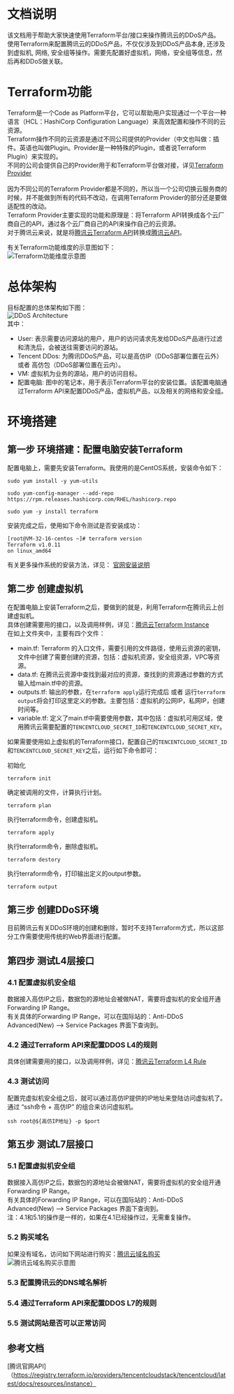# 文档说明
该文档用于帮助大家快速使用Terraform平台/接口来操作腾讯云的DDoS产品。<br>
使用Terraform来配置腾讯云的DDoS产品，不仅仅涉及到DDoS产品本身, 还涉及到虚拟机, 网络, 安全组等操作。需要先配置好虚拟机，网络，安全组等信息，然后再和DDoS做关联。<br>

# Terraform功能
Terraform是一个Code as Platform平台，它可以帮助用户实现通过一个平台一种语言（HCL：HashiCorp Configuration Language）来高效配置和操作不同的云资源。<br>
Terraform操作不同的云资源是通过不同公司提供的Provider（中文也叫做：插件。英语也叫做Plugin。Provider是一种特殊的Plugin，或者说Terraform Plugin）来实现的。<br>
不同的公司会提供自己的Provider用于和Terraform平台做对接，详见[Terraform Provider](https://registry.terraform.io/browse/providers)<br>
<br>
因为不同公司的Terraform Provider都是不同的，所以当一个公司切换云服务商的时候，并不能做到所有的代码不改动，在调用Terraform Provider的部分还是要做适配性的改动。<br>
Terraform Provider主要实现的功能和原理是：将Terraform API转换成各个云厂商自己的API，通过各个云厂商自己的API来操作自己的云资源。<br>
对于腾讯云来说，就是将[腾讯云Terraform API](https://registry.terraform.io/providers/tencentcloudstack/tencentcloud/latest)转换成[腾讯云API](https://cloud.tencent.com/document/api)。<br>

有关Terraform功能维度的示意图如下：<br>
![Terraform功能维度示意图](https://github.com/qiuxin/terraform-provider-tencentcloud/blob/master/robertqiu/picture/provider.png "Terraform功能维度示意图")<br>

# 总体架构
目标配置的总体架构如下图：<br>
![DDoS Architecture](https://github.com/qiuxin/terraform-provider-tencentcloud/blob/master/robertqiu/picture/DDoS-Architectrure.png "DDoS Architecture")<br>
其中：<br>
- User: 表示需要访问源站的用户，用户的访问请求先发给DDoS产品进行过滤和清洗后，会被送往需要访问的源站。<br>
- Tencent DDos: 为腾讯DDoS产品，可以是高仿IP（DDoS部署位置在云外） 或者 高仿包（DDoS部署位置在云内）。<br>
- VM: 虚拟机为业务的源站，用户的访问目标。<br>
- 配置电脑: 图中的笔记本，用于表示Terraform平台的安装位置。该配置电脑通过Terraform API来配置DDoS产品，虚拟机产品，以及相关的网络和安全组。<br>


# 环境搭建
## 第一步 环境搭建：配置电脑安装Terraform
配置电脑上，需要先安装Terraform。我使用的是CentOS系统，安装命令如下：<br>

```
sudo yum install -y yum-utils

sudo yum-config-manager --add-repo https://rpm.releases.hashicorp.com/RHEL/hashicorp.repo

sudo yum -y install terraform
```

安装完成之后，使用如下命令测试是否安装成功：<br>
```
[root@VM-32-16-centos ~]# terraform version
Terraform v1.0.11
on linux_amd64
```

有关更多操作系统的安装方法，详见：
[官网安装说明](https://learn.hashicorp.com/tutorials/terraform/install-cli)<br>


## 第二步 创建虚拟机

在配置电脑上安装Terraform之后，要做到的就是，利用Terraform在腾讯云上创建虚拟机。<br>
具体创建需要用的接口，以及调用样例，详见：[腾讯云Terraform Instance](https://github.com/qiuxin/terraform-provider-tencentcloud/tree/master/robertqiu/instance)<br>
在如上文件夹中，主要有四个文件：<br>
- main.tf: Terraform 的入口文件，需要引用的文件路径，使用云资源的密钥，文件中创建了需要创建的资源，包括：虚拟机资源，安全组资源，VPC等资源。<br>
- data.tf: 在腾讯云资源中查找到最对应的资源，查找到的资源通过参数的方式输入给main.tf中的资源。<br>
- outputs.tf: 输出的参数，在`terraform apply`运行完成后 或者 运行`terraform output`将会打印这里定义的参数。主要包括：虚拟机的公网IP，私网IP，创建时间等。<br>
- variable.tf: 定义了main.tf中需要使用参数，其中包括：虚拟机可用区域，使用腾讯云需要配置的`TENCENTCLOUD_SECRET_ID`和`TENCENTCLOUD_SECRET_KEY`。<br>

如果需要使用如上虚拟机的Terraform接口，配置自己的`TENCENTCLOUD_SECRET_ID`和`TENCENTCLOUD_SECRET_KEY`之后，运行如下命令即可：<br>

初始化<br>
```
terraform init
```

确定被调用的文件，计算执行计划。<br>
```
terraform plan
```

执行terraform命令，创建虚拟机。<br>
```
terraform apply
```

执行terraform命令，删除虚拟机。<br>
```
terraform destory
```

执行terraform命令，打印输出定义的output参数。<br>
```
terraform output
```


## 第三步 创建DDoS环境
目前腾讯云有关DDoS环境的创建和删除，暂时不支持Terraform方式，所以这部分工作需要使用传统的Web界面进行配置。<br>


## 第四步 测试L4层接口
### 4.1 配置虚拟机安全组
数据接入高仿IP之后，数据包的源地址会被做NAT，需要将虚拟机的安全组开通Forwarding IP Range。<br>
有关具体的Forwarding IP Range，可以在国际站的：Anti-DDoS Advanced(New) --> Service Packages 界面下查询到。<br>


### 4.2  通过Terraform API来配置DDOS L4的规则
具体创建需要用的接口，以及调用样例，详见：[腾讯云Terraform L4 Rule](https://github.com/qiuxin/terraform-provider-tencentcloud/tree/master/robertqiu/instance)<br>


### 4.3 测试访问
配置完虚拟机安全组之后，就可以通过高仿IP提供的IP地址来登陆访问虚拟机了。通过 “ssh命令 + 高仿IP” 的组合来访问虚拟机。 <br>
```
ssh root@${高仿IP地址} -p $port
```


## 第五步 测试L7层接口
### 5.1 配置虚拟机安全组
数据接入高仿IP之后，数据包的源地址会被做NAT，需要将虚拟机的安全组开通Forwarding IP Range。<br>
有关具体的Forwarding IP Range，可以在国际站的：Anti-DDoS Advanced(New) --> Service Packages 界面下查询到。<br>
注：4.1和5.1的操作是一样的，如果在4.1已经操作过，无需重复操作。

### 5.2 购买域名
如果没有域名，访问如下网站进行购买：[腾讯云域名购买](https://console.cloud.tencent.com/domain)<br>
![腾讯云域名购买示意图](https://github.com/qiuxin/terraform-provider-tencentcloud/blob/master/robertqiu/picture/buy-domain.png "腾讯云域名购买示意图")<br>


### 5.3 配置腾讯云的DNS域名解析



### 5.4 通过Terraform API来配置DDOS L7的规则

### 5.5 测试网站是否可以正常访问



## 参考文档
[腾讯官网API]（https://registry.terraform.io/providers/tencentcloudstack/tencentcloud/latest/docs/resources/instance） <br>
